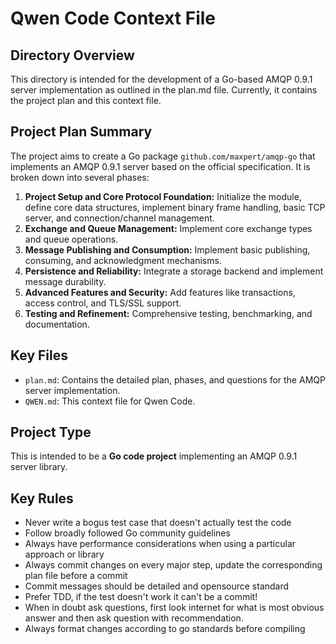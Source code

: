 # Qwen Code Context File

## Directory Overview
This directory is intended for the development of a Go-based AMQP 0.9.1 server implementation as outlined in the plan.md file. Currently, it contains the project plan and this context file.

## Project Plan Summary
The project aims to create a Go package `github.com/maxpert/amqp-go` that implements an AMQP 0.9.1 server based on the official specification. It is broken down into several phases:

1.  **Project Setup and Core Protocol Foundation:** Initialize the module, define core data structures, implement binary frame handling, basic TCP server, and connection/channel management.
2.  **Exchange and Queue Management:** Implement core exchange types and queue operations.
3.  **Message Publishing and Consumption:** Implement basic publishing, consuming, and acknowledgment mechanisms.
4.  **Persistence and Reliability:** Integrate a storage backend and implement message durability.
5.  **Advanced Features and Security:** Add features like transactions, access control, and TLS/SSL support.
6.  **Testing and Refinement:** Comprehensive testing, benchmarking, and documentation.

## Key Files
- `plan.md`: Contains the detailed plan, phases, and questions for the AMQP server implementation.
- `QWEN.md`: This context file for Qwen Code.

## Project Type
This is intended to be a **Go code project** implementing an AMQP 0.9.1 server library.

## Key Rules

 - Never write a bogus test case that doesn't actually test the code
 - Follow broadly followed Go community guidelines
 - Always have performance considerations when using a particular approach or library
 - Always commit changes on every major step, update the corresponding plan file before a commit
 - Commit messages should be detailed and opensource standard
 - Prefer TDD, if the test doesn't work it can't be a commit!
 - When in doubt ask questions, first look internet for what is most obvious answer and then ask question with recommendation.
 - Always format changes according to go standards before compiling 